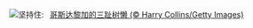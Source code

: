 ![](https://www.bing.com/th?id=OHR.SmilingSloth_ZH-CN4646662964_UHD.jpg&w=1000)坚持住:&nbsp;&ensp;[哥斯达黎加的三趾树懒 (© Harry Collins/Getty Images)](https://www.bing.com/th?id=OHR.SmilingSloth_ZH-CN4646662964_UHD.jpg)
<br><br/>
